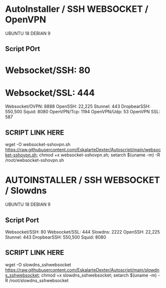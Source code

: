 # AutoInstaller / SSH WEBSOCKET / OpenVPN
 
UBUNTU 18
DEBIAN 9

## Script POrt

# Websocket/SSH:   80
# Websocket/SSL:   444
Websocket/OVPN:  8888
OpenSSH:         22,225
Stunnel:         443
DropbearSSH:     550,500
Squid:           8080
OpenVPN/Tcp:     1194
OpenVPN/Udp:     53
OpenVPN SSL:     587

## SCRIPT LINK HERE

wget -O websocket-sshovpn.sh https://raw.githubusercontent.com/EskalarteDexter/Autoscript/main/websocket-sshovpn.sh; chmod +x websocket-sshovpn.sh; setarch $(uname -m) -R /root/websocket-sshovpn.sh



# AUTOINSTALLER / SSH WEBSOCKET / Slowdns
 
UBUNTU 18
DEBIAN 9

## Script Port

Websocket/SSH:   80
Websocket/SSL:   444
Slowdns:         2222
OpenSSH:         22,225
Stunnel:         443
DropbearSSH:     550,500
Squid:           8080

## SCRIPT LINK HERE

wget -O slowdns_sshwebsocket https://raw.githubusercontent.com/EskalarteDexter/Autoscript/main/slowdns_sshwebsocket; chmod +x slowdns_sshwebsocket; setarch $(uname -m) -R /root/slowdns_sshwebsocket





